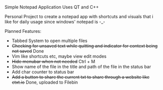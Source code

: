 Simple Notepad Application 
Uses QT and C++

Personal Project to create a notepad app with shortcuts and visuals that i like for daily usage since windows' notepad is -_-


Planned Features:
* Tabbed System to open multiple files
* ~~Checking for unsaved text while quitting and indicator for context being not saved~~ Done 
* Vim like shortcuts etc, maybe view edit modes
* ~~Hide menubar when not needed~~ Ctrl + M	
* Show name of the file in the title and path of the file in the status bar
* Add char counter to status bar
* ~~Add a button to share the current txt to share through a website like ctxt.io~~  Done, uploaded to Filebin


